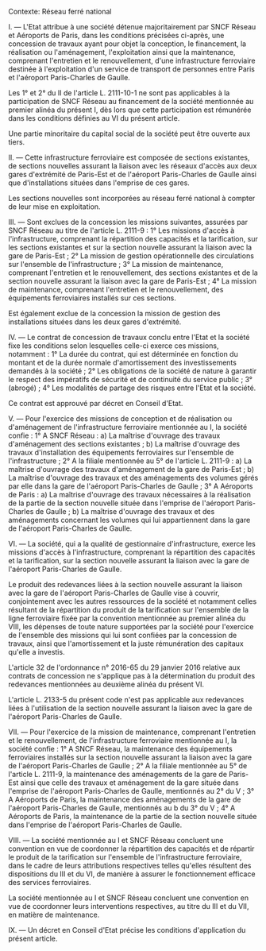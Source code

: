 Contexte: Réseau ferré national

I. — L'Etat attribue à une société détenue majoritairement par SNCF Réseau et Aéroports de Paris, dans les conditions précisées ci-après, une concession de travaux ayant pour objet la conception, le financement, la réalisation ou l'aménagement, l'exploitation ainsi que la maintenance, comprenant l'entretien et le renouvellement, d'une infrastructure ferroviaire destinée à l'exploitation d'un service de transport de personnes entre Paris et l'aéroport Paris-Charles de Gaulle.

Les 1° et 2° du II de l'article L. 2111-10-1 ne sont pas applicables à la participation de SNCF Réseau au financement de la société mentionnée au premier alinéa du présent I, dès lors que cette participation est rémunérée dans les conditions définies au VI du présent article.

Une partie minoritaire du capital social de la société peut être ouverte aux tiers.

II. — Cette infrastructure ferroviaire est composée de sections existantes, de sections nouvelles assurant la liaison avec les réseaux d'accès aux deux gares d'extrémité de Paris-Est et de l'aéroport Paris-Charles de Gaulle ainsi que d'installations situées dans l'emprise de ces gares.

Les sections nouvelles sont incorporées au réseau ferré national à compter de leur mise en exploitation.

III. — Sont exclues de la concession les missions suivantes, assurées par SNCF Réseau au titre de l'article L. 2111-9 : 1° Les missions d'accès à l'infrastructure, comprenant la répartition des capacités et la tarification, sur les sections existantes et sur la section nouvelle assurant la liaison avec la gare de Paris-Est ; 2° La mission de gestion opérationnelle des circulations sur l'ensemble de l'infrastructure ; 3° La mission de maintenance, comprenant l'entretien et le renouvellement, des sections existantes et de la section nouvelle assurant la liaison avec la gare de Paris-Est ; 4° La mission de maintenance, comprenant l'entretien et le renouvellement, des équipements ferroviaires installés sur ces sections.

Est également exclue de la concession la mission de gestion des installations situées dans les deux gares d'extrémité.

IV. — Le contrat de concession de travaux conclu entre l'Etat et la société fixe les conditions selon lesquelles celle-ci exerce ces missions, notamment : 1° La durée du contrat, qui est déterminée en fonction du montant et de la durée normale d'amortissement des investissements demandés à la société ; 2° Les obligations de la société de nature à garantir le respect des impératifs de sécurité et de continuité du service public ; 3° (abrogé) ; 4° Les modalités de partage des risques entre l'Etat et la société.

Ce contrat est approuvé par décret en Conseil d'Etat.

V. — Pour l'exercice des missions de conception et de réalisation ou d'aménagement de l'infrastructure ferroviaire mentionnée au I, la société confie : 1° A SNCF Réseau : a) La maîtrise d'ouvrage des travaux d'aménagement des sections existantes ; b) La maîtrise d'ouvrage des travaux d'installation des équipements ferroviaires sur l'ensemble de l'infrastructure ; 2° A la filiale mentionnée au 5° de l'article L. 2111-9 : a) La maîtrise d'ouvrage des travaux d'aménagement de la gare de Paris-Est ; b) La maîtrise d'ouvrage des travaux et des aménagements des volumes gérés par elle dans la gare de l'aéroport Paris-Charles de Gaulle ; 3° A Aéroports de Paris : a) La maîtrise d'ouvrage des travaux nécessaires à la réalisation de la partie de la section nouvelle située dans l'emprise de l'aéroport Paris-Charles de Gaulle ; b) La maîtrise d'ouvrage des travaux et des aménagements concernant les volumes qui lui appartiennent dans la gare de l'aéroport Paris-Charles de Gaulle.

VI. — La société, qui a la qualité de gestionnaire d'infrastructure, exerce les missions d'accès à l'infrastructure, comprenant la répartition des capacités et la tarification, sur la section nouvelle assurant la liaison avec la gare de l'aéroport Paris-Charles de Gaulle.

Le produit des redevances liées à la section nouvelle assurant la liaison avec la gare de l'aéroport Paris-Charles de Gaulle vise à couvrir, conjointement avec les autres ressources de la société et notamment celles résultant de la répartition du produit de la tarification sur l'ensemble de la ligne ferroviaire fixée par la convention mentionnée au premier alinéa du VIII, les dépenses de toute nature supportées par la société pour l'exercice de l'ensemble des missions qui lui sont confiées par la concession de travaux, ainsi que l'amortissement et la juste rémunération des capitaux qu'elle a investis.

L'article 32 de l'ordonnance n° 2016-65 du 29 janvier 2016 relative aux contrats de concession ne s'applique pas à la détermination du produit des redevances mentionnées au deuxième alinéa du présent VI.

L'article L. 2133-5 du présent code n'est pas applicable aux redevances liées à l'utilisation de la section nouvelle assurant la liaison avec la gare de l'aéroport Paris-Charles de Gaulle.

VII. — Pour l'exercice de la mission de maintenance, comprenant l'entretien et le renouvellement, de l'infrastructure ferroviaire mentionnée au I, la société confie : 1° A SNCF Réseau, la maintenance des équipements ferroviaires installés sur la section nouvelle assurant la liaison avec la gare de l'aéroport Paris-Charles de Gaulle ; 2° A la filiale mentionnée au 5° de l'article L. 2111-9, la maintenance des aménagements de la gare de Paris-Est ainsi que celle des travaux et aménagement de la gare située dans l'emprise de l'aéroport Paris-Charles de Gaulle, mentionnés au 2° du V ; 3° A Aéroports de Paris, la maintenance des aménagements de la gare de l'aéroport Paris-Charles de Gaulle, mentionnés au b du 3° du V ; 4° A Aéroports de Paris, la maintenance de la partie de la section nouvelle située dans l'emprise de l'aéroport Paris-Charles de Gaulle.

VIII. — La société mentionnée au I et SNCF Réseau concluent une convention en vue de coordonner la répartition des capacités et de répartir le produit de la tarification sur l'ensemble de l'infrastructure ferroviaire, dans le cadre de leurs attributions respectives telles qu'elles résultent des dispositions du III et du VI, de manière à assurer le fonctionnement efficace des services ferroviaires.

La société mentionnée au I et SNCF Réseau concluent une convention en vue de coordonner leurs interventions respectives, au titre du III et du VII, en matière de maintenance.

IX. — Un décret en Conseil d'Etat précise les conditions d'application du présent article.